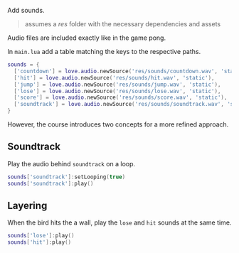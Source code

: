 Add sounds.

> assumes a _res_ folder with the necessary dependencies and assets

Audio files are included exactly like in the game pong.

In `main.lua` add a table matching the keys to the respective paths.

```lua
sounds = {
  ['countdown'] = love.audio.newSource('res/sounds/countdown.wav', 'static'),
  ['hit'] = love.audio.newSource('res/sounds/hit.wav', 'static'),
  ['jump'] = love.audio.newSource('res/sounds/jump.wav', 'static'),
  ['lose'] = love.audio.newSource('res/sounds/lose.wav', 'static'),
  ['score'] = love.audio.newSource('res/sounds/score.wav', 'static'),
  ['soundtrack'] = love.audio.newSource('res/sounds/soundtrack.wav', 'static')
}
```

However, the course introduces two concepts for a more refined approach.

## Soundtrack

Play the audio behind `soundtrack` on a loop.

```lua
sounds['soundtrack']:setLooping(true)
sounds['soundtrack']:play()
```

## Layering

When the bird hits the a wall, play the `lose` and `hit` sounds at the same time.

```lua
sounds['lose']:play()
sounds['hit']:play()
```
